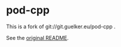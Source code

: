 # pod-cpp

This is a fork of git://git.guelker.eu/pod-cpp .

See the [original README](https://github.com/pullmoll/pod-cpp/blob/master/README).
